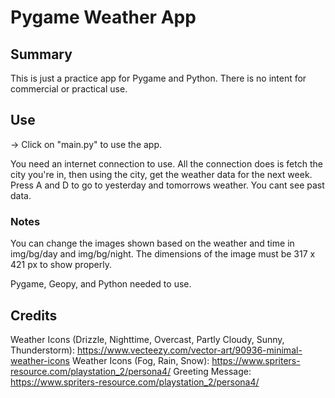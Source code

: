 # Pygame Weather App

## Summary
This is just a practice app for Pygame and Python.
There is no intent for commercial or practical use.

## Use
-> Click on "main.py" to use the app.

You need an internet connection to use.
All the connection does is fetch the city you're in, then using the city, get the weather data for the next week.
Press A and D to go to yesterday and tomorrows weather. You cant see past data.

### Notes
You can change the images shown based on the weather and time in img/bg/day and img/bg/night.  The dimensions of the image must be 317 x 421 px to show properly.

Pygame, Geopy, and Python needed to use.

## Credits
Weather Icons (Drizzle, Nighttime, Overcast, Partly Cloudy, Sunny, Thunderstorm): https://www.vecteezy.com/vector-art/90936-minimal-weather-icons
Weather Icons (Fog, Rain, Snow): https://www.spriters-resource.com/playstation_2/persona4/
Greeting Message: https://www.spriters-resource.com/playstation_2/persona4/
